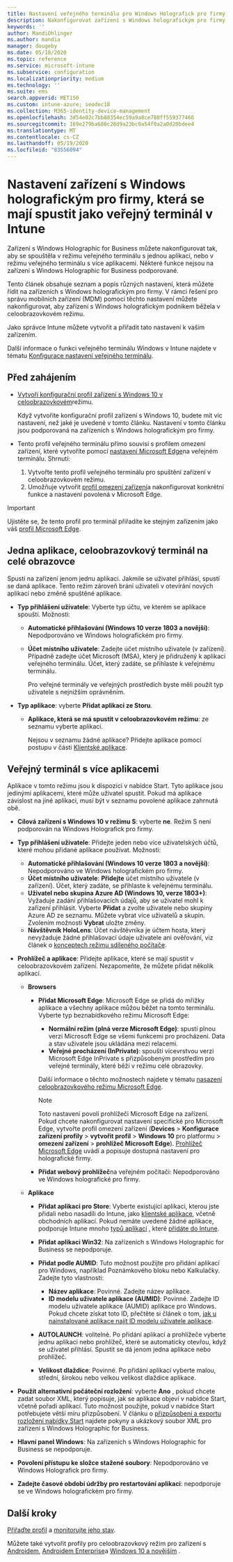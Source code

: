 ```yaml
---
title: Nastavení veřejného terminálu pro Windows Holografick pro firmy v Microsoft Intune – Azure | Microsoft Docs
description: Nakonfigurovat zařízení s Windows holografickým pro firmy jako veřejné terminály s jednou aplikací a s více aplikacemi, přizpůsobit nabídku Start, přidat aplikace, zobrazit panel úloh a nakonfigurovat webový prohlížeč v Microsoft Intune.
keywords: ''
author: MandiOhlinger
ms.author: mandia
manager: dougeby
ms.date: 05/18/2020
ms.topic: reference
ms.service: microsoft-intune
ms.subservice: configuration
ms.localizationpriority: medium
ms.technology: ''
ms.suite: ems
search.appverid: MET150
ms.custom: intune-azure; seodec18
ms.collection: M365-identity-device-management
ms.openlocfilehash: 3d54e02c7bb88354ec59a9a8ce780ff559377466
ms.sourcegitcommit: 169e279ba686c28d9a23bc0a54f0a2a0d20bdee4
ms.translationtype: MT
ms.contentlocale: cs-CZ
ms.lasthandoff: 05/19/2020
ms.locfileid: "83556094"
---
```

# <a name="windows-holographic-for-business-device-settings-to-run-as-a-kiosk-in-intune"></a>Nastavení zařízení s Windows holografickým pro firmy, která se mají spustit jako veřejný terminál v Intune

Zařízení s Windows Holographic for Business můžete nakonfigurovat tak, aby se spouštěla v režimu veřejného terminálu s jednou aplikací, nebo v režimu veřejného terminálu s více aplikacemi. Některé funkce nejsou na zařízení s Windows Holographic for Business podporované.

Tento článek obsahuje seznam a popis různých nastavení, která můžete řídit na zařízeních s Windows holografickým pro firmy. V rámci řešení pro správu mobilních zařízení (MDM) pomocí těchto nastavení můžete nakonfigurovat, aby zařízení s Windows holografickým podnikem běžela v celoobrazovkovém režimu.

Jako správce Intune můžete vytvořit a přiřadit tato nastavení k vašim zařízením.

Další informace o funkci veřejného terminálu Windows v Intune najdete v tématu [Konfigurace nastavení veřejného terminálu](kiosk-settings.md).

## <a name="before-you-begin"></a>Před zahájením

- [Vytvoří konfigurační profil zařízení s Windows 10 v celoobrazovkovém](kiosk-settings.md#create-the-profile)režimu.

  Když vytvoříte konfigurační profil zařízení s Windows 10, budete mít víc nastavení, než jaké je uvedené v tomto článku. Nastavení v tomto článku jsou podporovaná na zařízeních s Windows holografickým pro firmy.

- Tento profil veřejného terminálu přímo souvisí s profilem omezení zařízení, které vytvoříte pomocí [nastavení Microsoft Edge](device-restrictions-windows-holographic.md#microsoft-edge-browser)na veřejném terminálu. Shrnutí:

  1. Vytvořte tento profil veřejného terminálu pro spuštění zařízení v celoobrazovkovém režimu.
  2. Umožňuje vytvořit [profil omezení zařízení](device-restrictions-windows-holographic.md#microsoft-edge-browser)a nakonfigurovat konkrétní funkce a nastavení povolená v Microsoft Edge.

> [!IMPORTANT]
> Ujistěte se, že tento profil pro terminál přiřadíte ke stejným zařízením jako váš [profil Microsoft Edge](device-restrictions-windows-holographic.md#microsoft-edge-browser).

## <a name="single-app-full-screen-kiosk"></a>Jedna aplikace, celoobrazovkový terminál na celé obrazovce

Spustí na zařízení jenom jednu aplikaci. Jakmile se uživatel přihlásí, spustí se daná aplikace. Tento režim zároveň brání uživateli v otevírání nových aplikací nebo změně spuštěné aplikace.

- **Typ přihlášení uživatele**: Vyberte typ účtu, ve kterém se aplikace spouští. Možnosti:

  - **Automatické přihlašování (Windows 10 verze 1803 a novější)**: Nepodporováno ve Windows holografickém pro firmy.
  - **Účet místního uživatele**: Zadejte účet místního uživatele (v zařízení). Případně zadejte účet Microsoft (MSA), který je přidružený k aplikaci veřejného terminálu. Účet, který zadáte, se přihlaste k veřejnému terminálu.

    Pro veřejné terminály ve veřejných prostředích byste měli použít typ uživatele s nejnižším oprávněním.

- **Typ aplikace**: vyberte **Přidat aplikaci ze Storu**.

  - **Aplikace, která se má spustit v celoobrazovkovém režimu**: ze seznamu vyberte aplikaci.

    Nejsou v seznamu žádné aplikace? Přidejte aplikace pomocí postupu v části [Klientské aplikace](../apps/apps-add.md).

## <a name="multi-app-kiosk"></a>Veřejný terminál s více aplikacemi

Aplikace v tomto režimu jsou k dispozici v nabídce Start. Tyto aplikace jsou jedinými aplikacemi, které může uživatel spustit. Pokud má aplikace závislost na jiné aplikaci, musí být v seznamu povolené aplikace zahrnutá obě.

- **Cílová zařízení s Windows 10 v režimu S**: vyberte **ne**. Režim S není podporován na Windows Holografick pro firmy.

- **Typ přihlášení uživatele**: Přidejte jeden nebo více uživatelských účtů, které mohou přidané aplikace používat. Možnosti:

  - **Automatické přihlašování (Windows 10 verze 1803 a novější)**: Nepodporováno ve Windows holografickém pro firmy.
  - **Účet místního uživatele**: **Přidejte** účet místního uživatele (v zařízení). Účet, který zadáte, se přihlaste k veřejnému terminálu.
  - **Uživatel nebo skupina Azure AD (Windows 10, verze 1803+)**: Vyžaduje zadání přihlašovacích údajů, aby se uživatel mohl k zařízení přihlásit. Vyberte **Přidat** a zvolte uživatele nebo skupiny Azure AD ze seznamu. Můžete vybrat více uživatelů a skupin. Zvolením možnosti **Vybrat** uložte změny.
  - **Návštěvník HoloLens**: Účet návštěvníka je účtem hosta, který nevyžaduje žádné přihlašovací údaje uživatele ani ověřování, viz článek o [konceptech režimu sdíleného počítače](https://docs.microsoft.com/windows/configuration/set-up-shared-or-guest-pc#shared-pc-mode-concepts).

- **Prohlížeč a aplikace**: Přidejte aplikace, které se mají spustit v celoobrazovkovém zařízení. Nezapomeňte, že můžete přidat několik aplikací.

  - **Browsers**
    - **Přidat Microsoft Edge**: Microsoft Edge se přidá do mřížky aplikace a všechny aplikace můžou běžet na tomto terminálu. Vyberte typ beznabídkového režimu Microsoft Edge:

      - **Normální režim (plná verze Microsoft Edge)**: spustí plnou verzi Microsoft Edge se všemi funkcemi pro procházení. Data a stav uživatele jsou ukládána mezi relacemi.
      - **Veřejné procházení (InPrivate)**: spouští vícevrstvou verzi Microsoft Edge InPrivate s přizpůsobeným prostředím pro veřejné terminály, které běží v režimu celé obrazovky.

      Další informace o těchto možnostech najdete v tématu [nasazení celoobrazovkového režimu Microsoft Edge](https://docs.microsoft.com/microsoft-edge/deploy/microsoft-edge-kiosk-mode-deploy#supported-configuration-types).

      > [!NOTE]
      > Toto nastavení povolí prohlížeči Microsoft Edge na zařízení. Pokud chcete nakonfigurovat nastavení specifické pro Microsoft Edge, vytvořte profil omezení zařízení (**Devices**  >  **Konfigurace zařízení profily**  >  **vytvořit profil**  >  **Windows 10** pro platformu > **omezení zařízení**  >  **prohlížeč Microsoft Edge**). [Prohlížeč Microsoft Edge](device-restrictions-windows-holographic.md#microsoft-edge-browser) uvádí a popisuje dostupná nastavení pro holografické firmy.

    - **Přidat webový prohlížeč**na veřejném počítači: Nepodporováno ve Windows holografické pro firmy.

  - **Aplikace**
    - **Přidat aplikaci pro Store**: Vyberte existující aplikaci, kterou jste přidali nebo nasadili do Intune, jako [klientské aplikace](../apps/apps-add.md), včetně obchodních aplikací. Pokud nemáte uvedené žádné aplikace, podporuje Intune mnoho [typů aplikací](../apps/apps-add.md) , které [přidáte do Intune](../apps/store-apps-windows.md).
    - **Přidat aplikaci Win32**: Na zařízeních s Windows Holographic for Business se nepodporuje.
    - **Přidat podle AUMID**: Tuto možnost použijte pro přidání aplikací pro Windows, například Poznámkového bloku nebo Kalkulačky. Zadejte tyto vlastnosti:

      - **Název aplikace**: Povinné. Zadejte název aplikace.
      - **ID modelu uživatele aplikace (AUMID)**: Povinné. Zadejte ID modelu uživatele aplikace (AUMID) aplikace pro Windows. Pokud chcete získat toto ID, přečtěte si článek o tom, [jak u nainstalované aplikace najít ID modelu uživatele aplikace](https://docs.microsoft.com/windows-hardware/customize/enterprise/find-the-application-user-model-id-of-an-installed-app).

    - **AUTOLAUNCH**: volitelné. Po přidání aplikací a prohlížeče vyberte jednu aplikaci nebo prohlížeč, které se automaticky otevřou, když se uživatel přihlásí. Spustit se dá jenom jedna aplikace nebo prohlížeč.
    - **Velikost dlaždice**: Povinné. Po přidání aplikací vyberte malou, střední, širokou nebo velkou velikost dlaždice aplikace.

- **Použít alternativní počáteční rozložení**: vyberte **Ano** , pokud chcete zadat soubor XML, který popisuje, jak se aplikace objeví v nabídce Start, včetně pořadí aplikací. Tuto možnost použijte, pokud v nabídce Start potřebujete větší míru přizpůsobení. V článku o [přizpůsobení a exportu rozložení nabídky Start](https://docs.microsoft.com/hololens/hololens-kiosk#start-layout-for-hololens) najdete pokyny a ukázkový soubor XML pro zařízení s Windows Holographic for Business.

- **Hlavní panel Windows**: Na zařízeních s Windows Holographic for Business se nepodporuje.
- **Povolení přístupu ke složce stažené soubory**: Nepodporováno ve Windows Holografick pro firmy.
- **Zadejte časové období údržby pro restartování aplikací**: nepodporuje se ve Windows holografickém pro firmy.

## <a name="next-steps"></a>Další kroky

[Přiřaďte profil](device-profile-assign.md) a [monitorujte jeho stav](device-profile-monitor.md).

Můžete také vytvořit profily pro celoobrazovkový režim pro zařízení s [Androidem](device-restrictions-android.md#kiosk), [Androidem Enterprise](device-restrictions-android-for-work.md#dedicated-devices)a [Windows 10 a novějším](kiosk-settings-windows.md) .
